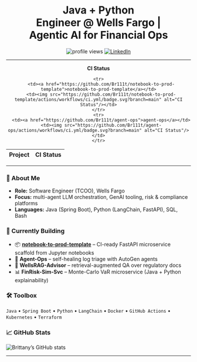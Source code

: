 <!-- headline -->
<h1 align="center">
  Java&nbsp;+&nbsp;Python Engineer&nbsp;@&nbsp;Wells&nbsp;Fargo&nbsp;| Agentic&nbsp;AI&nbsp;for Financial&nbsp;Ops
</h1>

<p align="center">
  <!-- profile views -->
  <img src="https://komarev.com/ghpvc/?username=Br111t&style=flat-square" alt="profile views"/>

  <!-- LinkedIn badge (image = no underline) -->
  <a href="https://www.linkedin.com/in/1blb/">
    <img src="https://img.shields.io/badge/LinkedIn-Connect-0A66C2?style=flat-square&logo=linkedin&logoColor=white" alt="LinkedIn"/>
  </a>

---
<p align="center"><strong>CI Status</strong></p>
  
<!-- CI-BADGE-START -->
<div align="center">

<table>
  <thead>
    <tr>
      <th>Project</th>
      <th>CI Status</th>
    </tr>
  </thead>
  <tbody>
    
    <tr>
      <td><a href="https://github.com/Br111t/notebook-to-prod-template">notebook-to-prod-template</a></td>
      <td><img src="https://github.com/Br111t/notebook-to-prod-template/actions/workflows/ci.yml/badge.svg?branch=main" alt="CI Status"/></td>
    </tr>
    <tr>
      <td><a href="https://github.com/Br111t/agent-ops">agent-ops</a></td>
      <td><img src="https://github.com/Br111t/agent-ops/actions/workflows/ci.yml/badge.svg?branch=main" alt="CI Status"/></td>
    </tr>
  </tbody>
</table>

</div>
<!-- CI-BADGE-END -->


---

### 👋 About&nbsp;Me
* **Role:** Software Engineer (TCOO), Wells Fargo  
* **Focus:** multi-agent LLM orchestration, GenAI tooling, risk & compliance platforms  
* **Languages:** Java (Spring Boot), Python (LangChain, FastAPI), SQL, Bash  
### 🚧 Currently Building
- 📦 **[notebook-to-prod-template](https://github.com/Br111t/notebook-to-prod-template)** – CI-ready FastAPI microservice scaffold from Jupyter notebooks 
- 🧠 **Agent-Ops** – self-healing log triage with AutoGen agents  
- 📄 **WellsRAG-Advisor** – retrieval-augmented QA over regulatory docs  
- 📊 **FinRisk-Sim-Svc** – Monte-Carlo VaR microservice (Java + Python explainability)

### 🛠️ Toolbox
`Java` • `Spring Boot` • `Python` • `LangChain` • `Docker` • `GitHub Actions` • `Kubernetes` • `Terraform`

### 📈 GitHub Stats
![Brittany’s GitHub stats](https://github-readme-stats.vercel.app/api?username=Br111t&show_icons=true&hide_border=true)

---


<!--
**Br111t/Br111t** is a ✨ _special_ ✨ repository because its `README.md` (this file) appears on your GitHub profile.

Here are some ideas to get you started:

- 🔭 I’m currently working on ...
- 🌱 I’m currently learning ...
- 👯 I’m looking to collaborate on ...
- 🤔 I’m looking for help with ...
- 💬 Ask me about ...
- 📫 How to reach me: ...
- 😄 Pronouns: ...
- ⚡ Fun fact: ...
-->
